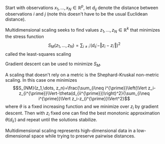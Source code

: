 Start with observations $x_1,\dots, x_N\in\mathbb{R}^p$, let $d_{ij}$ denote the distance between observations $i$ and $j$ (note this doesn't have to be the usual Euclidean distance).

Multidimensional scaling seeks to find values $z_1,\dots,z_N\in\mathbb{R}^k$ that minimizes the stress function
$$S_M(z_1,\dots,z_N)=\sum_{i\neq i^{\prime}}\left(d_{ii^{\prime}}-\Vert z_i-z_{i^{\prime}}\Vert\right)^2$$
called the least-squares scaling

Gradient descent can be used to minimize $S_M$.

A scaling that doesn't rely on a metric is the Shephard-Kruskal non-metric scaling. In this case one minimizes 
$$S_{NM}(z_1,\dots, z_n)=\frac{\sum_{i\neq i^{\prime}}\left(\Vert z_i-z_{i^{\prime}}\Vert-\theta(d_{ii^{\prime}})\right)^2}{\sum_{i\neq i^{\prime}}\Vert z_i-z_{i^{\prime}}\Vert^2}$$
where $\theta$ is a fixed increasing function and we minimize over $z_i$ by gradient descent. Then with $z_i$ fixed one can find the best monotonic approximation $\theta(d_{ii^{\prime}})$ and repeat until the solutions stabilize.

Multidimensional scaling represents high-dimensional data in a low-dimensional space while trying to preserve pairwise distances.